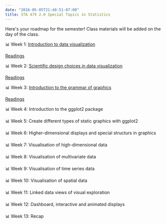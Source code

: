 ```yaml
---
date: "2016-05-05T21:48:51-07:00"
title: STA 479 2.0 Special Topics in Statistics
---
```


Here's your roadmap for the semester! Class materials will be added on the day of the class.

📊 Week 1: [Introduction to data visualization](/sMARTDataViz/lesson1viz.html)

[Readings](https://link.springer.com/chapter/10.1007/978-3-540-33037-0_2)

📊 Week 2: [Scientific design choices in data visualization](/sMARTDataViz/lesson2viz.html)

[Readings](https://web.cs.dal.ca/~sbrooks/csci4166-6406/seminars/readings/Cleveland_GraphicalPerception_Science85.pdf)

📊 Week 3: [Introduction to the grammar of graphics](/sMARTDataViz/lesson3viz.html)

[Readings](https://ggplot2-book.org/)

📊 Week 4: Introduction to the ggplot2 package

📊 Week 5: Create different types of static graphics with ggplot2

📊 Week 6: Higher-dimensional displays and special structurs in graphics

📊 Week 7: Visualisation of high-dimensional data

📊 Week 8: Visualisation of multivariate data

📊 Week 9: Visualisation of time series data

📊 Week 10: Visualisation of spatial data

📊 Week 11: Linked data views of visual exploration

📊 Week 12: Dashboard, interactive and animated displays

📊 Week 13: Recap